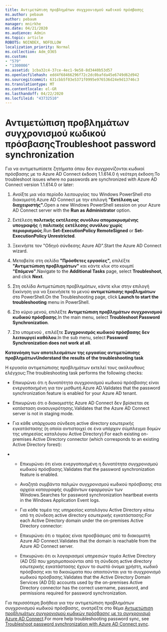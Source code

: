 ```yaml
---
title: Αντιμετώπιση προβλημάτων συγχρονισμού κωδικού πρόσβασης
ms.author: pebaum
author: pebaum
manager: mnirkhe
ms.date: 04/21/2020
ms.audience: Admin
ms.topic: article
ROBOTS: NOINDEX, NOFOLLOW
localization_priority: Normal
ms.collection: Adm_O365
ms.custom:
- "579"
- "1300006"
ms.assetid: 1cba32c4-37ce-4ec1-9e58-8d3440b53d57
ms.openlocfilehash: edd4f68466296f72c2dc0bafda45e6749d62d942
ms.sourcegitcommit: 631cbb5f03e5371f0995e976536d24e9d13746c3
ms.translationtype: MT
ms.contentlocale: el-GR
ms.lasthandoff: 04/22/2020
ms.locfileid: "43732510"
---
```

# <a name="troubleshoot-password-synchronization"></a><span data-ttu-id="75aa8-102">Αντιμετώπιση προβλημάτων συγχρονισμού κωδικού πρόσβασης</span><span class="sxs-lookup"><span data-stu-id="75aa8-102">Troubleshoot password synchronization</span></span>

<span data-ttu-id="75aa8-103">Για να αντιμετωπίσετε ζητήματα όπου δεν συγχρονίζονται κωδικοί πρόσβασης με το Azure AD Connect έκδοση 1.1.614.0 ή νεότερη έκδοση:</span><span class="sxs-lookup"><span data-stu-id="75aa8-103">To troubleshoot issues where no passwords are synchronized with Azure AD Connect version 1.1.614.0 or later:</span></span>
  
1. <span data-ttu-id="75aa8-104">Ανοίξτε μια νέα περίοδο λειτουργίας του Windows PowerShell στο διακομιστή Azure AD Connect με την επιλογή **"Εκτέλεση ως διαχειριστής".**</span><span class="sxs-lookup"><span data-stu-id="75aa8-104">Open a new Windows PowerShell session on your Azure AD Connect server with the **Run as Administrator** option.</span></span>

2. <span data-ttu-id="75aa8-105">Εκτέλεση **πολιτικής εκτέλεσης συνόλου απομακρυσμένης υπογραφής** ή **πολιτικής εκτέλεσης συνόλου χωρίς περιορισμούς**.</span><span class="sxs-lookup"><span data-stu-id="75aa8-105">Run **Set-ExecutionPolicy RemoteSigned** or **Set-ExecutionPolicy Unrestricted**.</span></span>

3. <span data-ttu-id="75aa8-106">Ξεκινήστε τον "Οδηγό σύνδεσης Azure AD".</span><span class="sxs-lookup"><span data-stu-id="75aa8-106">Start the Azure AD Connect wizard.</span></span>

4. <span data-ttu-id="75aa8-107">Μεταβείτε στη σελίδα **"Πρόσθετες εργασίες",** επιλέξτε **"Αντιμετώπιση προβλημάτων"** και κάντε κλικ στο κουμπί **"Επόμενο"**.</span><span class="sxs-lookup"><span data-stu-id="75aa8-107">Navigate to the **Additional Tasks** page, select **Troubleshoot**, and click **Next**.</span></span>

5. <span data-ttu-id="75aa8-108">Στη σελίδα Αντιμετώπιση προβλημάτων, κάντε κλικ στην επιλογή Εκκίνηση για να ξεκινήσετε το μενού **αντιμετώπισης προβλημάτων** στο PowerShell.</span><span class="sxs-lookup"><span data-stu-id="75aa8-108">On the Troubleshooting page, click **Launch to start the troubleshooting** menu in PowerShell.</span></span>

6. <span data-ttu-id="75aa8-109">Στο κύριο μενού, επιλέξτε **Αντιμετώπιση προβλημάτων συγχρονισμού κωδικού πρόσβασης**.</span><span class="sxs-lookup"><span data-stu-id="75aa8-109">In the main menu, select **Troubleshoot Password Synchronization**.</span></span>

7. <span data-ttu-id="75aa8-110">Στο υπομενού , επιλέξτε **Συγχρονισμός κωδικού πρόσβασης δεν λειτουργεί καθόλου**.</span><span class="sxs-lookup"><span data-stu-id="75aa8-110">In the sub menu, select **Password Synchronization does not work at all**.</span></span>

<span data-ttu-id="75aa8-111">**Κατανόηση των αποτελεσμάτων της εργασίας αντιμετώπισης προβλημάτων**</span><span class="sxs-lookup"><span data-stu-id="75aa8-111">**Understand the results of the troubleshooting task**</span></span>
  
<span data-ttu-id="75aa8-112">Η εργασία αντιμετώπισης προβλημάτων εκτελεί τους ακόλουθους ελέγχους:</span><span class="sxs-lookup"><span data-stu-id="75aa8-112">The troubleshooting task performs the following checks:</span></span>
  
- <span data-ttu-id="75aa8-113">Επικυρώνει ότι η δυνατότητα συγχρονισμού κωδικού πρόσβασης είναι ενεργοποιημένη για τον μισθωτή Azure AD.</span><span class="sxs-lookup"><span data-stu-id="75aa8-113">Validates that the password synchronization feature is enabled for your Azure AD tenant.</span></span>

- <span data-ttu-id="75aa8-114">Επικυρώνει ότι ο διακομιστής Azure AD Connect δεν βρίσκεται σε κατάσταση ανασυγκρότησης.</span><span class="sxs-lookup"><span data-stu-id="75aa8-114">Validates that the Azure AD Connect server is not in staging mode.</span></span>

- <span data-ttu-id="75aa8-115">Για κάθε υπάρχουσα σύνδεση active directory εσωτερικής εγκατάστασης (η οποία αντιστοιχεί σε ένα υπάρχον σύμπλεγμα δομών της υπηρεσίας καταλόγου Active Directory):</span><span class="sxs-lookup"><span data-stu-id="75aa8-115">For each existing on-premises Active Directory connector (which corresponds to an existing Active Directory forest):</span></span>

- 
  - <span data-ttu-id="75aa8-116">Επικυρώνει ότι είναι ενεργοποιημένη η δυνατότητα συγχρονισμού κωδικού πρόσβασης.</span><span class="sxs-lookup"><span data-stu-id="75aa8-116">Validates that the password synchronization feature is enabled.</span></span>

  - <span data-ttu-id="75aa8-117">Αναζητά συμβάντα παλμών συγχρονισμού κωδικού πρόσβασης στα αρχεία καταγραφής συμβάντων εφαρμογών των Windows.</span><span class="sxs-lookup"><span data-stu-id="75aa8-117">Searches for password synchronization heartbeat events in the Windows Application Event logs.</span></span>

  - <span data-ttu-id="75aa8-118">Για κάθε τομέα της υπηρεσίας καταλόγου Active Directory κάτω από τη σύνδεση active directory εσωτερικής εγκατάστασης:</span><span class="sxs-lookup"><span data-stu-id="75aa8-118">For each Active Directory domain under the on-premises Active Directory connector:</span></span>

  - <span data-ttu-id="75aa8-119">Επικυρώνει ότι ο τομέας είναι προσβάσιμος από το διακομιστή Azure AD Connect.</span><span class="sxs-lookup"><span data-stu-id="75aa8-119">Validates that the domain is reachable from the Azure AD Connect server.</span></span>

  - <span data-ttu-id="75aa8-120">Επικυρώνει ότι οι λογαριασμοί υπηρεσιών τομέα Active Directory (AD DS) που χρησιμοποιούνται από τη σύνδεση active directory εσωτερικής εγκατάστασης έχουν το σωστό όνομα χρήστη, κωδικό πρόσβασης και τα δικαιώματα που απαιτούνται για το συγχρονισμό κωδικού πρόσβασης.</span><span class="sxs-lookup"><span data-stu-id="75aa8-120">Validates that the Active Directory Domain Services (AD DS) accounts used by the on-premises Active Directory connector has the correct username, password, and permissions required for password synchronization.</span></span>

<span data-ttu-id="75aa8-121">Για περισσότερη βοήθεια για την αντιμετώπιση προβλημάτων συγχρονισμού κωδικού πρόσβασης, ανατρέξτε στο θέμα [Αντιμετώπιση προβλημάτων συγχρονισμού κωδικών πρόσβασης με το συγχρονισμό Azure AD Connect](https://docs.microsoft.com/azure/active-directory/connect/active-directory-aadconnectsync-troubleshoot-password-synchronization).</span><span class="sxs-lookup"><span data-stu-id="75aa8-121">For more help troubleshooting password sync, see [Troubleshoot password synchronization with Azure AD Connect sync](https://docs.microsoft.com/azure/active-directory/connect/active-directory-aadconnectsync-troubleshoot-password-synchronization).</span></span>
  